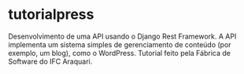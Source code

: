 # tutorialpress
Desenvolvimento de uma API usando o Django Rest Framework. A API implementa um sistema simples de gerenciamento de conteúdo (por exemplo, um blog), como o WordPress. Tutorial feito pela Fábrica de Software do IFC Araquari.
